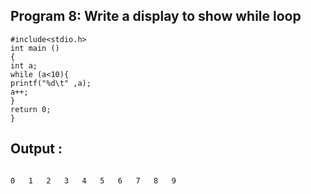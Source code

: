 ## Program 8: Write a display to show while loop
```
#include<stdio.h>
int main ()
{
int a;
while (a<10){
printf("%d\t" ,a);
a++;
}
return 0;
}
```
## Output :
```

0	1	2	3	4	5	6	7	8	9	
